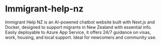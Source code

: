 # Immigrant-help-nz
Immigrant Help NZ is an AI-powered chatbot website built with Next.js and Docker, designed to support migrants in New Zealand with essential info. Easily deployable to Azure App Service, it offers 24/7 guidance on visas, work, housing, and local support. Ideal for newcomers and community use.
